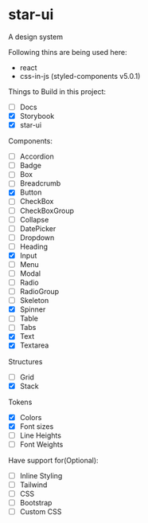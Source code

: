 # star-ui

A design system

Following thins are being used here:

- react
- css-in-js (styled-components v5.0.1)

Things to Build in this project:

- [ ] Docs
- [x] Storybook
- [x] star-ui

Components:

- [ ] Accordion
- [ ] Badge
- [ ] Box
- [ ] Breadcrumb
- [x] Button
- [ ] CheckBox
- [ ] CheckBoxGroup
- [ ] Collapse
- [ ] DatePicker
- [ ] Dropdown
- [ ] Heading
- [x] Input
- [ ] Menu
- [ ] Modal
- [ ] Radio
- [ ] RadioGroup
- [ ] Skeleton
- [x] Spinner
- [ ] Table
- [ ] Tabs
- [x] Text
- [x] Textarea

Structures

- [ ] Grid
- [x] Stack

Tokens

- [x] Colors
- [x] Font sizes
- [ ] Line Heights
- [ ] Font Weights

Have support for(Optional):

- [ ] Inline Styling
- [ ] Tailwind
- [ ] CSS
- [ ] Bootstrap
- [ ] Custom CSS
